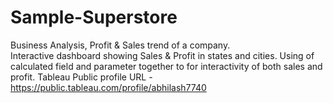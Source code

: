 # Sample-Superstore
Business Analysis, Profit & Sales trend of a company.  
Interactive dashboard showing Sales & Profit in states and cities. 
Using of calculated field and parameter together to for interactivity of both sales and profit.
Tableau Public profile URL - https://public.tableau.com/profile/abhilash7740
